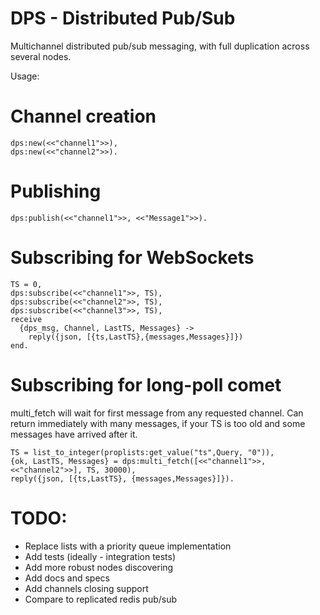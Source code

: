 DPS - Distributed Pub/Sub
=========================

Multichannel distributed pub/sub messaging, with full duplication across several nodes.


Usage:

# Channel creation


    dps:new(<<"channel1">>),
    dps:new(<<"channel2">>).


# Publishing

    dps:publish(<<"channel1">>, <<"Message1">>).


# Subscribing for WebSockets


    TS = 0,
    dps:subscribe(<<"channel1">>, TS),
    dps:subscribe(<<"channel2">>, TS),
    dps:subscribe(<<"channel3">>, TS),
    receive
      {dps_msg, Channel, LastTS, Messages} -> 
        reply({json, [{ts,LastTS},{messages,Messages}]})
    end.

# Subscribing for long-poll comet

multi_fetch will wait for first message from any requested channel.
Can return immediately with many messages, if your TS is too old
and some messages have arrived after it.

    TS = list_to_integer(proplists:get_value("ts",Query, "0")),
    {ok, LastTS, Messages} = dps:multi_fetch([<<"channel1">>,<<"channel2">>], TS, 30000),
    reply({json, [{ts,LastTS}, {messages,Messages}]}).




TODO:
=====

* Replace lists with a priority queue implementation
* Add tests (ideally - integration tests)
* Add more robust nodes discovering
* Add docs and specs
* Add channels closing support
* Compare to replicated redis pub/sub
